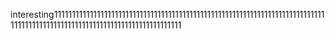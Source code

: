 interesting1111111111111111111111111111111111111111111111111111111111111111111111111111111111111111111111111111111111111111111111111111
